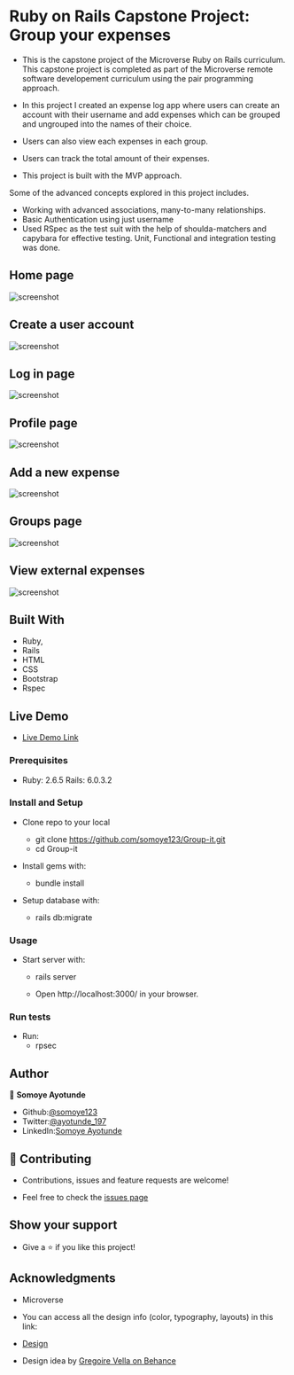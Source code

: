 # Ruby on Rails Capstone Project: Group your expenses

  - This is the capstone project of the Microverse Ruby on Rails curriculum. This capstone project is completed as part of the Microverse remote software developement curriculum using the pair programming approach.

  - In this project I created an expense log app where users can create an account with their username and add expenses which can be grouped and ungrouped into the names of their choice.

  - Users can also view each expenses in each group.

  - Users can track the total amount of their expenses.

  - This project is built with the MVP approach.

  Some of the advanced concepts explored in this project includes.
  - Working with advanced associations, many-to-many relationships.
  - Basic Authentication using just username
  - Used RSpec as the test suit with the help of shoulda-matchers and capybara for effective testing. Unit, Functional and integration testing was done.

## Home page

   ![screenshot](./app/assets/images/homepage.PNG)

## Create a user account

   ![screenshot](./app/assets/images/signup.PNG)

## Log in page

   ![screenshot](./app/assets/images/login.PNG)

## Profile page

   ![screenshot](./app/assets/images/profile.PNG)

## Add a new expense

   ![screenshot](./app/assets/images/new_expense.PNG)

## Groups page

   ![screenshot](./app/assets/images/groups.PNG)

## View external expenses

   ![screenshot](./app/assets/images/external.PNG)

## Built With
  - Ruby,
  - Rails
  - HTML
  - CSS
  - Bootstrap
  - Rspec

## Live Demo

  - [Live Demo Link](https://serene-tundra-02609.herokuapp.com/)

### Prerequisites

  - Ruby: 2.6.5 Rails: 6.0.3.2

### Install and Setup

  - Clone repo to your local
    - git clone https://github.com/somoye123/Group-it.git
    - cd Group-it

  - Install gems with:
    - bundle install

  - Setup database with:
    - rails db:migrate

### Usage

  - Start server with:
    - rails server

    - Open http://localhost:3000/ in your browser.

### Run tests
  - Run:
    - rpsec

## Author

  👤 **Somoye Ayotunde**

  - Github:[@somoye123](https://github.com/somoye123)
  - Twitter:[@ayotunde_197](https://twitter.com/ayotunde_197)
  - LinkedIn:[Somoye Ayotunde](https://www.linkedin.com/in/somoye-ayotunde-03a471161)

## 🤝 Contributing

  - Contributions, issues and feature requests are welcome!

  - Feel free to check the [issues page](https://github.com/somoye123/Group-it/issues)

## Show your support

  - Give a ⭐️ if you like this project!

## Acknowledgments
  - Microverse
  - You can access all the design info (color, typography, layouts) in this link:

  - [Design](https://www.behance.net/gallery/19759151/Snapscan-iOs-design-and-branding?tracking_source=)

  - Design idea by [Gregoire Vella on Behance](https://www.behance.net/gregoirevella)